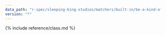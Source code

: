```yaml
---
data_path: "r-spec/sleeping-king-studios/matchers/built-in/be-a-kind-of-matcher"
version: "*"
---
```


{% include reference/class.md %}
